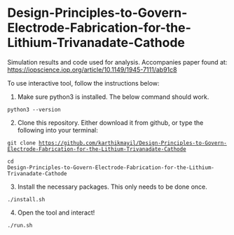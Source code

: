 # Design-Principles-to-Govern-Electrode-Fabrication-for-the-Lithium-Trivanadate-Cathode
Simulation results and code used for analysis. Accompanies paper found at: https://iopscience.iop.org/article/10.1149/1945-7111/ab91c8

To use interactive tool, follow the instructions below:

1) Make sure python3 is installed. The below command should work.

<code>python3 --version</code>

 2) Clone this repository. Either download it from github, or type the following into your terminal:
 
<code>git clone https://github.com/karthikmayil/Design-Principles-to-Govern-Electrode-Fabrication-for-the-Lithium-Trivanadate-Cathode</code>

<code>cd Design-Principles-to-Govern-Electrode-Fabrication-for-the-Lithium-Trivanadate-Cathode</code>

3) Install the necessary packages. This only needs to be done once.

<code>./install.sh</code>

4) Open the tool and interact!

<code>./run.sh</code>
